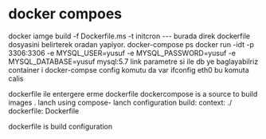 # docker compoes
docker iamge build -f Dockerfile.ms -t initcron --- burada direk dockerfile dosyasini belirterek oradan yapiyor.
docker-compose ps
docker run -idt -p 3306:3306 -e MYSQL_USER=yusuf -e MYSQL_PASSWORD=yusuf -e MYSQL_DATABASE=yusuf mysql:5.7
link parametre si ile db ye baglayabilriz container i
docker-compse config komutu da var
ifconfig eth0  bu komuta calis


dockerfile ile entergere erme
dockerfile
dockercompose is a source to build images . lanch using compose- lanch configuration
build:
    context: ./
    dockerfile: Dockerfile


dockerfile is build configuration
